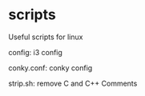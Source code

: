 # scripts
Useful scripts for linux

config: i3 config

conky.conf: conky config

strip.sh: remove C and C++ Comments

